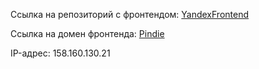 Ссылка на репозиторий с фронтендом: [YandexFrontend](https://github.com/andreevich404/YandexFrontend)

Ссылка на домен фронтенда: [Pindie](https://andreevich404.nomoredomainswork.ru/)

IP-адрес: 158.160.130.21
